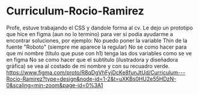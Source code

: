 # Curriculum-Rocio-Ramirez
Profe, estuve trabajando el CSS y dandole forma al cv. Le dejo un prototipo que hice en figma (aun no lo termino) para ver si podia ayudarme a encontrar soluciones, por ejemplo:
No puedo poner la variable Thin de la fuente "Roboto" (siempre me aparece la regular)
No se como hacer para que mi nombre (titulo que puse con h1) tenga las dos variables como se ve en figma
No se como hacer que el subtitulo (ilustradora y diseñadora gráfica) se vea al costado de mi nombre y con su recuadro verde.
https://www.figma.com/proto/R8qDgVhFyjDcKe8funJtUd/Curriculum---Rocio-Ramirez?type=design&node-id=1-2&t=uXKBs0HU2e55HDzN-0&scaling=min-zoom&page-id=0%3A1
